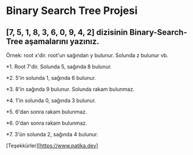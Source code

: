 # **Binary Search Tree Projesi**

## [7, 5, 1, 8, 3, 6, 0, 9, 4, 2] dizisinin Binary-Search-Tree aşamalarını yazınız.

Örnek: root x'dir. root'un sağından y bulunur. Solunda z bulunur vb.

*1. Root 7'dir. Solunda 5, sağında 8 bulunur.

*2. 5'in solunda 1, sağında 6 bulunur.

*3. 8'in sağında 9 bulunur. Solunda rakam bulunmaz.

*4. 1'in solunda 0, sağında 3 bulunur.

*5. 6'dan sonra rakam bulunmaz.

*6. 0'dan sonra rakam bulunmaz.

*7. 3'ün solunda 2, sağında 4 bulunur.



[Teşekkürler][https://www.patika.dev]